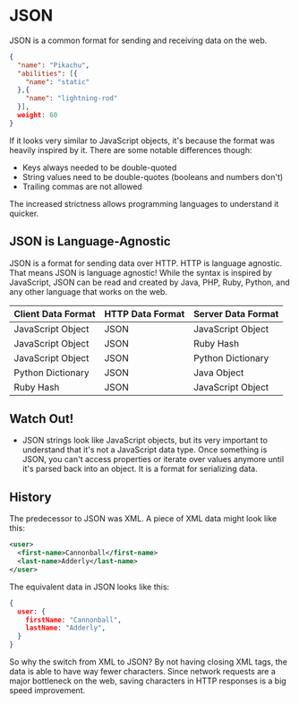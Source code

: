 # JSON

JSON is a common format for sending and receiving data on the web.

```json
{
  "name": "Pikachu",
  "abilities": [{
    "name": "static"
  },{
    "name": "lightning-rod"
  }],
  weight: 60
}
```

If it looks very similar to JavaScript objects, it's because the format was heavily inspired by it. There are some notable differences though:

* Keys always needed to be double-quoted
* String values need to be double-quotes (booleans and numbers don't)
* Trailing commas are not allowed

The increased strictness allows programming languages to understand it quicker.

## JSON is Language-Agnostic

JSON is a format for sending data over HTTP. HTTP is language agnostic. That means JSON is language agnostic! While the syntax is inspired by JavaScript, JSON can be read and created by Java, PHP, Ruby, Python, and any other language that works on the web.

| Client Data Format | HTTP Data Format | Server Data Format |
| --- | --- | --- |
| JavaScript Object | JSON | JavaScript Object |
| JavaScript Object | JSON | Ruby Hash |
| JavaScript Object | JSON | Python Dictionary |
| Python Dictionary | JSON | Java Object |
| Ruby Hash | JSON | JavaScript Object |

## Watch Out!

* JSON strings look like JavaScript objects, but its very important to understand that it's not a JavaScript data type. Once something is JSON, you can't access properties or iterate over values anymore until it's parsed back into an object. It is a format for serializing data.

## History

The predecessor to JSON was XML. A piece of XML data might look like this:

```xml
<user>
  <first-name>Cannonball</first-name>
  <last-name>Adderly</last-name>
</user>
```

The equivalent data in JSON looks like this:

```json
{
  user: {
    firstName: "Cannonball",
    lastName: "Adderly",
  }
}
```

So why the switch from XML to JSON? By not having closing XML tags, the data is able to have way fewer characters. Since network requests are a major bottleneck on the web, saving characters in HTTP responses is a big speed improvement.
